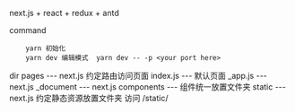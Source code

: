 next.js + react + redux + antd

command
```
    yarn 初始化
    yarn dev 编辑模式  yarn dev -- -p <your port here>
```

dir
    pages --- next.js 约定路由访问页面
        index.js --- 默认页面
        _app.js --- next.js
        _document --- next.js
    components --- 组件统一放置文件夹
    static --- next.js 约定静态资源放置文件夹 访问 /static/
